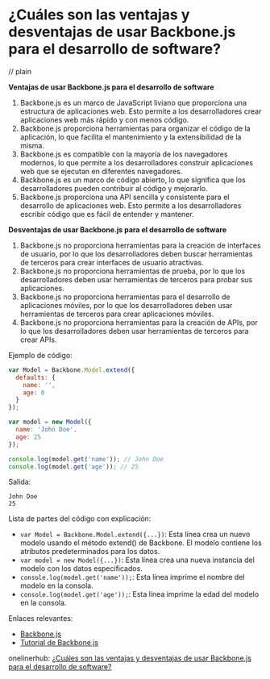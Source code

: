 # ¿Cuáles son las ventajas y desventajas de usar Backbone.js para el desarrollo de software?
// plain

**Ventajas de usar Backbone.js para el desarrollo de software**
1. Backbone.js es un marco de JavaScript liviano que proporciona una estructura de aplicaciones web. Esto permite a los desarrolladores crear aplicaciones web más rápido y con menos código.
2. Backbone.js proporciona herramientas para organizar el código de la aplicación, lo que facilita el mantenimiento y la extensibilidad de la misma.
3. Backbone.js es compatible con la mayoría de los navegadores modernos, lo que permite a los desarrolladores construir aplicaciones web que se ejecutan en diferentes navegadores.
4. Backbone.js es un marco de código abierto, lo que significa que los desarrolladores pueden contribuir al código y mejorarlo.
5. Backbone.js proporciona una API sencilla y consistente para el desarrollo de aplicaciones web. Esto permite a los desarrolladores escribir código que es fácil de entender y mantener.

**Desventajas de usar Backbone.js para el desarrollo de software**
1. Backbone.js no proporciona herramientas para la creación de interfaces de usuario, por lo que los desarrolladores deben buscar herramientas de terceros para crear interfaces de usuario atractivas.
2. Backbone.js no proporciona herramientas de prueba, por lo que los desarrolladores deben usar herramientas de terceros para probar sus aplicaciones.
3. Backbone.js no proporciona herramientas para el desarrollo de aplicaciones móviles, por lo que los desarrolladores deben usar herramientas de terceros para crear aplicaciones móviles.
4. Backbone.js no proporciona herramientas para la creación de APIs, por lo que los desarrolladores deben usar herramientas de terceros para crear APIs.

Ejemplo de código:
```javascript
var Model = Backbone.Model.extend({
  defaults: {
    name: '',
    age: 0
  }
});

var model = new Model({
  name: 'John Doe',
  age: 25
});

console.log(model.get('name')); // John Doe
console.log(model.get('age')); // 25
```

Salida:
```
John Doe
25
```

Lista de partes del código con explicación:
* `var Model = Backbone.Model.extend({...})`: Esta línea crea un nuevo modelo usando el método extend() de Backbone. El modelo contiene los atributos predeterminados para los datos.
* `var model = new Model({...})`: Esta línea crea una nueva instancia del modelo con los datos especificados.
* `console.log(model.get('name'));`: Esta línea imprime el nombre del modelo en la consola.
* `console.log(model.get('age'));`: Esta línea imprime la edad del modelo en la consola.

Enlaces relevantes:
* [Backbone.js](http://backbonejs.org/)
* [Tutorial de Backbone.js](https://www.tutorialspoint.com/backbonejs/index.htm)

onelinerhub: [¿Cuáles son las ventajas y desventajas de usar Backbone.js para el desarrollo de software?](https://onelinerhub.com/backbone.js/--cu--les-son-las-ventajas-y-desventajas-de-usar-backbone-js-para-el-desarrollo-de-software)